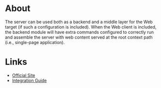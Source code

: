 # About

The server can be used both as a backend and a middle layer for the Web target (if such a configuration is included). When the Web client is included, the backend module will have extra commands configured to correctly run and assemble the server with web content served at the root context path (i.e., single-page application).

# Links

- [Official Site](https://ktor.io)
- [Integration Guide](https://ktor.io/docs/server-create-a-new-project.html)
